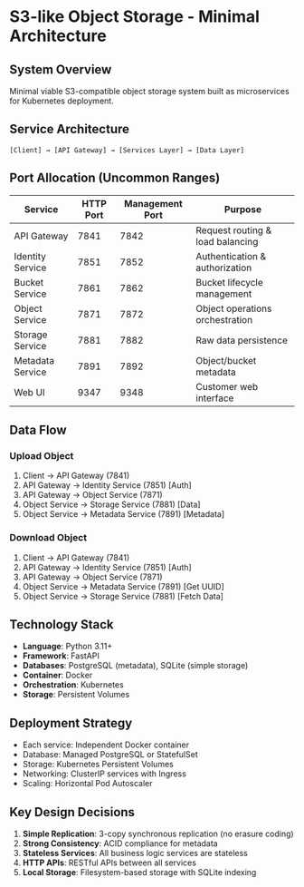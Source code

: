 # S3-like Object Storage - Minimal Architecture

## System Overview
Minimal viable S3-compatible object storage system built as microservices for Kubernetes deployment.

## Service Architecture
```
[Client] → [API Gateway] → [Services Layer] → [Data Layer]
```

## Port Allocation (Uncommon Ranges)
| Service | HTTP Port | Management Port | Purpose |
|---------|-----------|-----------------|---------|
| API Gateway | 7841 | 7842 | Request routing & load balancing |
| Identity Service | 7851 | 7852 | Authentication & authorization |
| Bucket Service | 7861 | 7862 | Bucket lifecycle management |
| Object Service | 7871 | 7872 | Object operations orchestration |
| Storage Service | 7881 | 7882 | Raw data persistence |
| Metadata Service | 7891 | 7892 | Object/bucket metadata |
| Web UI | 9347 | 9348 | Customer web interface |

## Data Flow
### Upload Object
1. Client → API Gateway (7841)
2. API Gateway → Identity Service (7851) [Auth]
3. API Gateway → Object Service (7871)
4. Object Service → Storage Service (7881) [Data]
5. Object Service → Metadata Service (7891) [Metadata]

### Download Object  
1. Client → API Gateway (7841)
2. API Gateway → Identity Service (7851) [Auth]
3. API Gateway → Object Service (7871)
4. Object Service → Metadata Service (7891) [Get UUID]
5. Object Service → Storage Service (7881) [Fetch Data]

## Technology Stack
- **Language**: Python 3.11+
- **Framework**: FastAPI
- **Databases**: PostgreSQL (metadata), SQLite (simple storage)
- **Container**: Docker
- **Orchestration**: Kubernetes
- **Storage**: Persistent Volumes

## Deployment Strategy
- Each service: Independent Docker container
- Database: Managed PostgreSQL or StatefulSet
- Storage: Kubernetes Persistent Volumes
- Networking: ClusterIP services with Ingress
- Scaling: Horizontal Pod Autoscaler

## Key Design Decisions
1. **Simple Replication**: 3-copy synchronous replication (no erasure coding)
2. **Strong Consistency**: ACID compliance for metadata
3. **Stateless Services**: All business logic services are stateless
4. **HTTP APIs**: RESTful APIs between all services
5. **Local Storage**: Filesystem-based storage with SQLite indexing